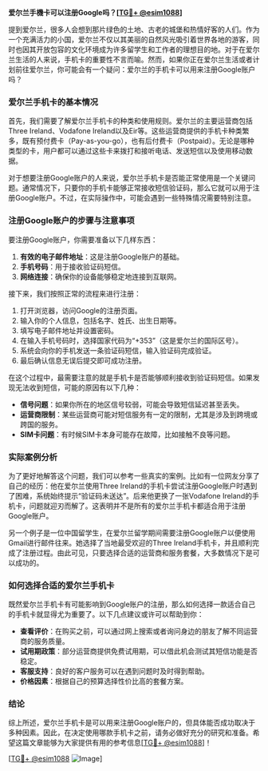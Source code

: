 **爱尔兰手機卡可以注册Google吗？[[TG💪+ @esim1088](https://t.me/s/esim1088)]**

提到爱尔兰，很多人会想到那片绿色的土地、古老的城堡和热情好客的人们。作为一个充满活力的小国，爱尔兰不仅以其美丽的自然风光吸引着世界各地的游客，同时也因其开放包容的文化环境成为许多留学生和工作者的理想目的地。对于在爱尔兰生活的人来说，手机卡的重要性不言而喻。然而，如果你正在爱尔兰生活或者计划前往爱尔兰，你可能会有一个疑问：爱尔兰的手机卡可以用来注册Google账户吗？

### 爱尔兰手机卡的基本情况

首先，我们需要了解爱尔兰手机卡的种类和使用规则。爱尔兰的主要运营商包括Three Ireland、Vodafone Ireland以及Eir等。这些运营商提供的手机卡种类繁多，既有预付费卡（Pay-as-you-go），也有后付费卡（Postpaid）。无论是哪种类型的卡，用户都可以通过这些卡来拨打和接听电话、发送短信以及使用移动数据。

对于想要注册Google账户的人来说，爱尔兰手机卡是否能正常使用是一个关键问题。通常情况下，只要你的手机卡能够正常接收短信验证码，那么它就可以用于注册Google账户。不过，在实际操作中，可能会遇到一些特殊情况需要特别注意。

### 注册Google账户的步骤与注意事项

要注册Google账户，你需要准备以下几样东西：
1. **有效的电子邮件地址**：这是注册Google账户的基础。
2. **手机号码**：用于接收验证码短信。
3. **网络连接**：确保你的设备能够稳定地连接到互联网。

接下来，我们按照正常的流程来进行注册：

1. 打开浏览器，访问Google的注册页面。
2. 输入你的个人信息，包括名字、姓氏、出生日期等。
3. 填写电子邮件地址并设置密码。
4. 在输入手机号码时，选择国家代码为“+353”（这是爱尔兰的国际区号）。
5. 系统会向你的手机发送一条验证码短信，输入验证码完成验证。
6. 最后确认信息无误后提交即可成功注册。

在这个过程中，最需要注意的就是手机卡是否能够顺利接收到验证码短信。如果发现无法收到短信，可能的原因有以下几种：

- **信号问题**：如果你所在的地区信号较弱，可能会导致短信延迟甚至丢失。
- **运营商限制**：某些运营商可能对短信服务有一定的限制，尤其是涉及到跨境或跨国的服务。
- **SIM卡问题**：有时候SIM卡本身可能存在故障，比如接触不良等问题。

### 实际案例分析

为了更好地解答这个问题，我们可以参考一些真实的案例。比如有一位网友分享了自己的经历：他在爱尔兰使用Three Ireland的手机卡尝试注册Google账户时遇到了困难，系统始终提示“验证码未送达”。后来他更换了一张Vodafone Ireland的手机卡，问题就迎刃而解了。这表明并不是所有的爱尔兰手机卡都适合用于注册Google账户。

另一个例子是一位中国留学生，在爱尔兰留学期间需要注册Google账户以便使用Gmail进行邮件往来。她选择了当地最受欢迎的Three Ireland手机卡，并且顺利完成了注册过程。由此可见，只要选择合适的运营商和服务套餐，大多数情况下是可以成功的。

### 如何选择合适的爱尔兰手机卡

既然爱尔兰手机卡有可能影响到Google账户的注册，那么如何选择一款适合自己的手机卡就显得尤为重要了。以下几点建议或许可以帮助到你：

- **查看评价**：在购买之前，可以通过网上搜索或者询问身边的朋友了解不同运营商的服务质量。
- **试用期政策**：部分运营商提供免费试用期，可以借此机会测试其短信功能是否稳定。
- **客服支持**：良好的客户服务可以在遇到问题时及时得到帮助。
- **价格因素**：根据自己的预算选择性价比高的套餐方案。

### 结论

综上所述，爱尔兰手机卡是可以用来注册Google账户的，但具体能否成功取决于多种因素。因此，在决定使用哪款手机卡之前，请务必做好充分的研究和准备。希望这篇文章能够为大家提供有用的参考信息[[TG💪+ @esim1088](https://t.me/s/esim1088)]！

[[TG💪+ @esim1088](https://t.me/s/esim1088) ![Image](https://i.postimg.cc/4NQfJmqS/Snipaste-2025-05-13-00-14-12.png)]